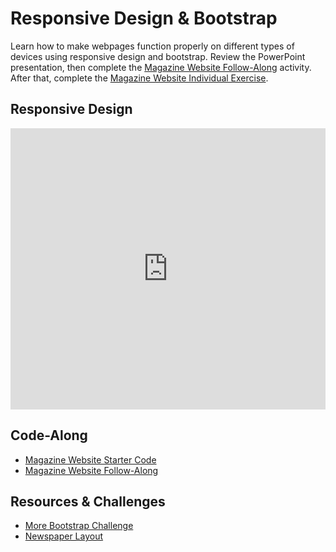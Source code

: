 # Responsive Design & Bootstrap
Learn how to make webpages function properly on different types of devices using responsive design and bootstrap. Review the PowerPoint presentation, then complete the [Magazine Website Follow-Along](MagazineWebsiteFollowAlongWithCode.md) activity. After that, complete the [Magazine Website Individual Exercise](MagazineWebsiteIndividual.md).

## Responsive Design
<iframe src='https://view.officeapps.live.com/op/embed.aspx?src=https://hylandtechclub.com/web-101/Week08/ResponsiveDesign.pptx' width='100%' height='450px' frameborder='0'></iframe>

## Code-Along
- [Magazine Website Starter Code](https://replit.com/@HylandOutreach/MagazineStarter#index.html)
- [Magazine Website Follow-Along](MagazineWebsiteFollowAlongWithCode.md)

## Resources & Challenges
- [More Bootstrap Challenge](MoreBootstrapChallenge.md)
- [Newspaper Layout](https://codepen.io/gc-nomade/pen/GRXdPN)
